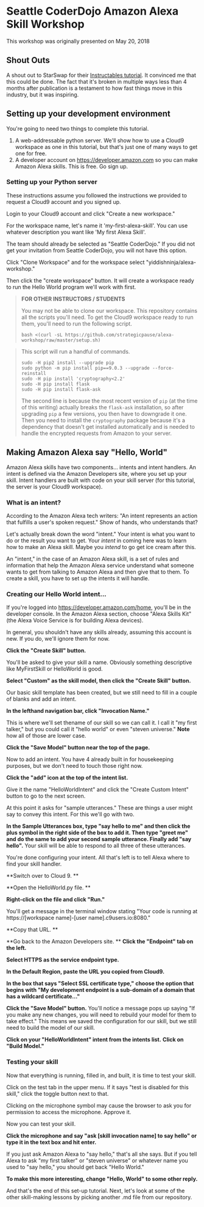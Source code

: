 # Seattle CoderDojo Amazon Alexa Skill Workshop
This workshop was originally presented on May 20, 2018

## Shout Outs

A shout out to StarSwap for their [Instructables tutorial](http://www.instructables.com/id/Make-Alexa-Skills-With-Cloud9-No-Credit-Card-or-Ha/). It convinced me that this could be done. The fact that it's broken in multiple ways less than 4 months after publication is a testament to how fast things move in this industry, but it was inspiring.

## Setting up your development environment

You're going to need two things to complete this tutorial.

1. A web-addressable python server. We'll show how to use a Cloud9 workspace as one in this tutorial, but that's just one of many ways to get one for free. 
2. A developer account on https://developer.amazon.com so you can make Amazon Alexa skills. This is free. Go sign up.

### Setting up your Python server

These instructions assume you followed the instructions we provided to request a Cloud9 account and you signed up.

Login to your Cloud9 account and click "Create a new workspace."

For the workspace name, let's name it 'my-first-alexa-skill'. You can use whatever description you want like 'My first Alexa Skill'. 

The team should already be selected as "Seattle CoderDojo." If you did not get your invitation from Seattle CoderDojo, you will not have this option.

Click "Clone Workspace" and for the workspace select "yiddishninja/alexa-workshop."

Then click the "create workspace" button. It will create a workspace ready to run the Hello World program we'll work with first.

> **FOR OTHER INSTRUCTORS / STUDENTS**
>
> You may not be able to clone our workspace. This repository contains all the scripts you'll need. To get the Cloud9 workspace ready to run them, you'll need to run the following script.
> ```shell
> bash <(curl -sL https://github.com/strategicpause/alexa-workshop/raw/master/setup.sh)
> ```

> This script will run a handful of commands.
>
> ```shell
> sudo -H pip2 install --upgrade pip
> sudo python -m pip install pip==9.0.3 --upgrade --force-reinstall 
> sudo -H pip install 'cryptography<2.2'
> sudo -H pip install flask
> sudo -H pip install flask-ask
> ```
>
> The second line is because the most recent version of `pip` (at the time of this writing) actually breaks the `flask-ask` installation, so after upgrading `pip`  a few versions, you then have to downgrade it one. Then you need to install the `cryptography` package because it's a dependency that doesn't get installed automatically and is needed to handle the encrypted requests from Amazon to your server.

## Making Amazon Alexa say "Hello, World"

Amazon Alexa skills have two components… intents and intent handlers. An intent is defined via the Amazon Developers site, where you set up your skill. Intent handlers are built with code on your skill server (for this tutorial, the server is your Cloud9 workspace).

### What is an intent? 

According to the Amazon Alexa tech writers: "An intent represents an action that fulfills a user's spoken request." Show of hands, who understands that?
			
Let's actually break down the word "intent." Your intent is what you want to do or the result you want to get. Your *intent* in coming here was to learn how to make an Alexa skill. Maybe you *intend* to go get ice cream after this.

An "intent," in the case of an Amazon Alexa skill, is a set of rules and information that help the Amazon Alexa service understand what someone wants to get from talking to Amazon Alexa and then give that to them. To create a skill, you have to set up the intents it will handle.

### Creating our Hello World intent...

If you're logged into https://developer.amazon.com/home, you'll be in the developer console. In the Amazon Alexa section, choose "Alexa Skills Kit" (the Alexa Voice Service is for building Alexa devices).

In general, you shouldn't have any skills already, assuming this account is new. If you do, we'll ignore them for now. 

**Click the "Create Skill" button.**

You'll be asked to give your skill a name. Obviously something descriptive like MyFirstSkill or HelloWorld is good. 

**Select "Custom" as the skill model, then click the "Create Skill" button.**

Our basic skill template has been created, but we still need to fill in a couple of blanks and add an intent.

**In the lefthand navigation bar, click "Invocation Name."** 

This is where we'll set thename of our skill so we can call it. I call it "my first talker," but you could call it "hello world" or even "steven universe." **Note** how all of those are lower case.

**Click the "Save Model" button near the top of the page.**

Now to add an intent. You have 4 already built in for housekeeping purposes, but we don't need to touch those right now. 

**Click the "add" icon at the top of the intent list.**

Give it the name "HelloWorldIntent" and click the "Create Custom Intent" button to go to the next screen.

At this point it asks for "sample utterances." These are things a user might say to convey this intent. For this we'll go with two. 

**In the Sample Utterances box, type "say hello to me" and then click the plus symbol in the right side of the box to add it. Then type "greet me" and do the same to add your second sample utterance. Finally add "say hello".** Your skill will be able to respond to all three of these utterances.

You're done configuring your intent. All that's left is to tell Alexa where to find your skill handler.

**Switch over to Cloud 9. **

**Open the HelloWorld.py file. **

**Right-click on the file and click "Run."**

You'll get a message in the terminal window stating "Your code is running at https://[workspace name]-[user name].c9users.io:8080."

**Copy that URL. **

**Go back to the Amazon Developers site. ** **Click the "Endpoint" tab on the left.** 

**Select HTTPS as the service endpoint type.**

**In the Default Region, paste the URL you copied from Cloud9.**

**In the box that says "Select SSL certificate type," choose the option that begins with "My development endpoint is a sub-domain of a domain that has a wildcard certificate..."**

**Click the "Save Model" button.** You'll notice a message pops up saying "If you make any new changes, you will need to rebuild your model for them to take effect." This means we saved the configuration for our skill, but we still need to build the model of our skill.

**Click on your "HelloWorldIntent" intent from the intents list.** **Click on "Build Model."**

### Testing your skill

Now that everything is running, filled in, and built, it is time to test your skill.

Click on the test tab in the upper menu. If it says "test is disabled for this skill," click the toggle button next to that.

Clicking on the microphone symbol may cause the browser to ask you for permission to access the microphone. Approve it.

Now you can test your skill. 

**Click the microphone and say "ask [skill invocation name] to say hello" or type it in the text box and hit enter.**

If you just ask Amazon Alexa to "say hello," that's all she says. But if you tell Alexa to ask "my first talker" or "steven universe" or whatever name you used to "say hello," you should get back "Hello World."

**To make this more interesting, change "Hello, World" to some other reply.**

And that's the end of this set-up tutorial. Next, let's look at some of the other skill-making lessons by picking another .md file from our repository.